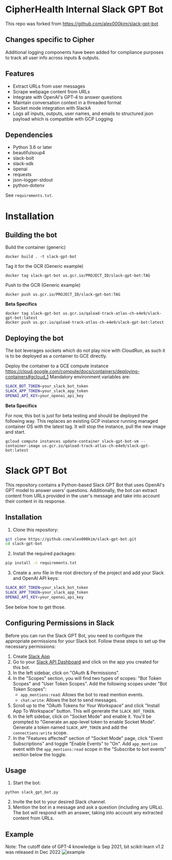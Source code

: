 # CipherHealth Internal Slack GPT Bot
This repo was forked from https://github.com/alex000kim/slack-gpt-bot 

## Changes specific to Cipher
Additional logging components have been added for compliance purposes to track all user info across inputs & outputs.
## Features
- Extract URLs from user messages
- Scrape webpage content from URLs
- Integrate with OpenAI's GPT-4 to answer questions
- Maintain conversation context in a threaded format
- Socket mode integration with SlackA
- Logs all inputs, outputs, user names, and emails to structured json payload which is compatible with GCP Logging
## Dependencies
- Python 3.6 or later
- beautifulsoup4
- slack-bolt
- slack-sdk
- openai
- requests
- json-logger-stdout
- python-dotenv

See `requirements.txt`.

# Installation
## Building the bot 
Build the container (generic)
```
docker build . -t slack-gpt-bot
```
Tag it for the GCR (Generic example)
```
docker tag slack-gpt-bot us.gcr.io/PROJECT_ID/slack-gpt-bot:TAG
```
Push to the GCR (Generic example)
```
docker push us.gcr.io/PROJECT_ID/slack-gpt-bot:TAG
``` 
**Beta Specifics**

```
docker tag slack-gpt-bot us.gcr.io/qaload-track-atlas-ch-e4e9/slack-gpt-bot:latest
docker push us.gcr.io/qaload-track-atlas-ch-e4e9/slack-gpt-bot:latest
```
## Deploying the bot
The bot leverages sockets which do not play nice with CloudRun, as such it is to be deployed as a container to GCE directly.

Deploy the container to a GCE compute instance https://cloud.google.com/compute/docs/containers/deploying-containers#gcloud_1
Mandatory environment variables are:

```bash
SLACK_BOT_TOKEN=your_slack_bot_token
SLACK_APP_TOKEN=your_slack_app_token
OPENAI_API_KEY=your_openai_api_key
```

**Beta Specifics**

For now, this bot is just for beta testing and should be deployed the following way.  This replaces an existing GCP instance
running managed container OS with the latest tag.  It will stop the instance, pull the new image and start.
```
gcloud compute instances update-container slack-gpt-bot-vm --container-image us.gcr.io/qaload-track-atlas-ch-e4e9/slack-gpt-bot:latest
```

# Slack GPT Bot
This repository contains a Python-based Slack GPT Bot that uses OpenAI's GPT model to answer users' questions. Additionally, the bot can extract content from URLs provided in the user's message and take into account their content in its response.

## Installation
1. Clone this repository:

```bash
git clone https://github.com/alex000kim/slack-gpt-bot.git
cd slack-gpt-bot
```
2. Install the required packages:

```bash
pip install -r requirements.txt
```
3. Create a .env file in the root directory of the project and add your Slack and OpenAI API keys:

```bash
SLACK_BOT_TOKEN=your_slack_bot_token
SLACK_APP_TOKEN=your_slack_app_token
OPENAI_API_KEY=your_openai_api_key
```
See below how to get those.


## Configuring Permissions in Slack
Before you can run the Slack GPT Bot, you need to configure the appropriate permissions for your Slack bot. Follow these steps to set up the necessary permissions:

1. Create [Slack App](https://api.slack.com/authentication/basics)
2. Go to your [Slack API Dashboard](https://api.slack.com/apps) and click on the app you created for this bot.
3. In the left sidebar, click on "OAuth & Permissions".
4. In the "Scopes" section, you will find two types of scopes: "Bot Token Scopes" and "User Token Scopes". Add the following scopes under "Bot Token Scopes":
   - `app_mentions:read`: Allows the bot to read mention events.
   - `chat:write`: Allows the bot to send messages.
5. Scroll up to the "OAuth Tokens for Your Workspace" and click "Install App To Workspace" button. This will generate the `SLACK_BOT_TOKEN`.
6. In the left sidebar, click on "Socket Mode" and enable it. You'll be prompted to "Generate an app-level token to enable Socket Mode". Generate a token named `SLACK_APP_TOKEN` and add the `connections:write` scope.
7. In the "Features affected" section of "Socket Mode" page, click "Event Subscriptions" and toggle "Enable Events" to "On". Add `app_mention` event with the `app_mentions:read` scope in the "Subscribe to bot events" section below the toggle.

## Usage
1. Start the bot:

```
python slack_gpt_bot.py
```
2. Invite the bot to your desired Slack channel.
3. Mention the bot in a message and ask a question (including any URLs). The bot will respond with an answer, taking into account any extracted content from URLs.

## Example
Note: The cutoff date of GPT-4 knowledge is Sep 2021, bit scikit-learn v1.2 was released in Dec 2022
![example](examples/gpt-bot-example-1.png)
